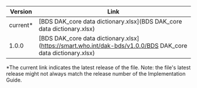 | Version | Link |
|---|---|
| current* | [BDS DAK_core data dictionary.xlsx](BDS DAK_core data dictionary.xlsx) |
|1.0.0 | [BDS DAK_core data dictionary.xlsx](https://smart.who.int/dak-bds/v1.0.0/BDS DAK_core data dictionary.xlsx)

*The current link indicates the latest release of the file. Note: the file's latest release might not always match the release number of the Implementation Guide.